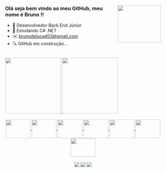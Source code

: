 <div>
<img align="right"  height="120" width="140" src="https://i.imgur.com/MvMxQ1a.gif">

<h3 style= text-align="center"> Olá seja bem vindo ao meu GitHub, meu nome é Bruno !!</h3>


- 🔭 Desenvolvedor Back End Júnior     
- 🌱 Estudando C# .NET                    
- ✉️ brunodeluca403@gmail.com
- 🔍 GitHub em construção...

</div>
<div><br>
  <a href="https://github.com/BrunodeLuca403">
  <img height="180em" src="https://github-readme-stats.vercel.app/api?username=BrunodeLuca403&show_icons=true&theme=radical&include_all_commits=true&count_private=true"/>
  <img height="180em" src="https://github-readme-stats.vercel.app/api/top-langs/?username=BrunodeLuca403&layout=compact&langs_count=7&theme=radical"/>
</div>

<div style="display: inline_block" align="center"><br>
  <img align="center"  height="60" width="80" src="https://cdn.jsdelivr.net/gh/devicons/devicon/icons/html5/html5-original.svg">
  <img align="center"  height="60" width="80" src="https://cdn.jsdelivr.net/gh/devicons/devicon/icons/css3/css3-original.svg">
  <img align="center"  height="60" width="80" src="https://cdn.jsdelivr.net/gh/devicons/devicon/icons/javascript/javascript-original.svg">
  <img align="center"  height="60" width="80" src="https://cdn.jsdelivr.net/gh/devicons/devicon/icons/csharp/csharp-original.svg">
  <img align="center"  height="60" width="80" src="https://cdn.jsdelivr.net/gh/devicons/devicon/icons/dotnetcore/dotnetcore-original.svg">
  <img align="center"  height="60" width="80" src="https://cdn.jsdelivr.net/gh/devicons/devicon/icons/angularjs/angularjs-original.svg">
  <img align="center" height="60" width="80" <img src="https://cdn.jsdelivr.net/gh/devicons/devicon/icons/mysql/mysql-plain-wordmark.svg" />
</div>


<div align="center"><br>
  <a href="https://www.instagram.com/brun0_luc4/"><img src="https://img.shields.io/badge/-Instagram-%23E4405F?style=for-the-badge&logo=instagram&logoColor=white" target="_blank"></a>
  <a href = "brunodeluca403@gmail.com"><img src="https://img.shields.io/badge/-Gmail-%23333?style=for-the-badge&logo=gmail&logoColor=white" target="_blank"></a>
  <a href="https://www.linkedin.com/in/bruno-de-luca-699649227/" target="_blank"><img src="https://img.shields.io/badge/-LinkedIn-%230077B5?style=for-the-badge&logo=linkedin&logoColor=white" target="_blank"></a> 
</div>

